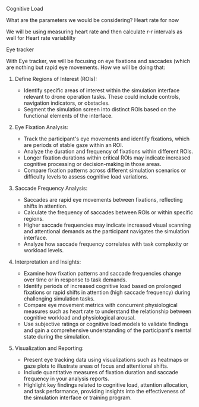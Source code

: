 Cognitive Load

What are the parameters we would be considering?
Heart rate for now

We will be using measuring heart rate and then calculate r-r intervals as well for Heart rate variablilty

Eye tracker

With Eye tracker, we will be focusing on eye fixations and saccades (which are nothing but rapid eye movements. How we will be doing that:

1. Define Regions of Interest (ROIs):
   - Identify specific areas of interest within the simulation interface relevant to drone operation tasks. These could include controls, navigation indicators, or obstacles.
   - Segment the simulation screen into distinct ROIs based on the functional elements of the interface.

2. Eye Fixation Analysis:
   - Track the participant's eye movements and identify fixations, which are periods of stable gaze within an ROI.
   - Analyze the duration and frequency of fixations within different ROIs.
   - Longer fixation durations within critical ROIs may indicate increased cognitive processing or decision-making in those areas.
   - Compare fixation patterns across different simulation scenarios or difficulty levels to assess cognitive load variations.

3. Saccade Frequency Analysis:
   - Saccades are rapid eye movements between fixations, reflecting shifts in attention.
   - Calculate the frequency of saccades between ROIs or within specific regions.
   - Higher saccade frequencies may indicate increased visual scanning and attentional demands as the participant navigates the simulation interface.
   - Analyze how saccade frequency correlates with task complexity or workload levels.

4. Interpretation and Insights:
   - Examine how fixation patterns and saccade frequencies change over time or in response to task demands.
   - Identify periods of increased cognitive load based on prolonged fixations or rapid shifts in attention (high saccade frequency) during challenging simulation tasks.
   - Compare eye movement metrics with concurrent physiological measures such as heart rate to understand the relationship between cognitive workload and physiological arousal.
   - Use subjective ratings or cognitive load models to validate findings and gain a comprehensive understanding of the participant's mental state during the simulation.

5. Visualization and Reporting:
   - Present eye tracking data using visualizations such as heatmaps or gaze plots to illustrate areas of focus and attentional shifts.
   - Include quantitative measures of fixation duration and saccade frequency in your analysis reports.
   - Highlight key findings related to cognitive load, attention allocation, and task performance, providing insights into the effectiveness of the simulation interface or training program.
